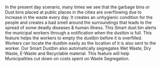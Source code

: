  In the present day scenario, many times we see that the garbage bins or Dust bins placed at public places in the cities are overflowing due to increase in the waste every day. It creates an unhygienic condition for the people and creates a bad smell around the surroundings that leads to the spread of some deadly diseases & human illness.
This Smart dust bin alerts the municipal workers through a notification when the dustbin is full. This feature helps the workers to empty the dustbin before it is overfilled. Workers can locate the dustbin easily as the location of it is also sent to the worker.
Our Smart Dustbin also automatically segregates Wet Waste, Dry Waste, E-Waste and Recyclable material. This feature will help Municipalities cut down on costs spent on Waste Segregation.

